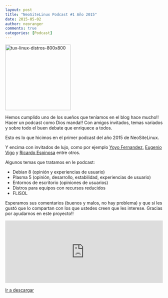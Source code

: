 ```yaml
---
layout: post
title: "NeoSiteLinux Podcast #1 Año 2015"
date: 2015-05-02
author: neoranger
comments: true
categories: [Podcast]
---
```

<img class="  wp-image-2896 aligncenter" src="https://blogneositelinux.files.wordpress.com/2016/10/tux-linux-distros-800x800.jpg" alt="tux-linux-distros-800x800" width="209" height="210" />

Hemos cumplido uno de los sueños que teníamos en el blog hace mucho!! Hacer un podcast como Dios manda!! Con amigos invitados, temas variados y sobre todo el buen debate que enriquece a todos.

Esto es lo que hicimos en el primer podcast del año 2015 de NeoSiteLinux.

Y encima con invitados de lujo, como por ejemplo <a href="http://deblinux.wordpress.com">Yoyo Fernandez</a>, <a href="http://www.etccrond.es/">Eugenio Vigo</a> y <a href="https://deinsomnio.wordpress.com/">Ricardo Espinosa</a> entre otros.

Algunos temas que tratamos en le podcast:

<ul>
    <li>Debian 8 (opinión y experiencias de usuario)</li>
    <li>Plasma 5 (opinión, desarrollo, estabilidad, experiencias de usuario)</li>
    <li>Entornos de escritorio (opiniones de usuarios)</li>
    <li>Distros para equipos con recursos reducidos</li>
    <li>FLISOL</li>
</ul>

Esperamos sus comentarios (buenos y malos, no hay problema) y que si les gustó que lo compartan con los que ustedes creen que les interese. Gracias por ayudarnos en este proyecto!!

<iframe width="100%" height="200" frameborder="0" allowfullscreen="" scrolling="no" src="http://ar.ivoox.com/es/player_ej_4438604_2_1.html?data=lZmgmpuUeI6ZmKiakpaJd6Kpkoqgo5iWcYarpJKfj4qbh46pjoqkpZKVcYarpJK7x9S3rdXZrc7b192PlNDYxMbg1pCJdpSljJKYo4qnd4a2ktSYlJWVeY6ZmKiasMrTlsLiyMrfj4qbh46o&"></iframe>

<a title="NeoSiteLinux Podcast #1 - Año 2015" href="http://www.ivoox.com/neositelinux-podcast-1-ano-2015-audios-mp3_rf_4438604_1.html">Ir a descargar</a>
